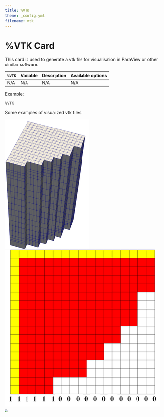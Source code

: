```yaml
---
title: %VTK
theme: _config.yml
filename: vtk
---
```


# %VTK Card

This card is used to generate a vtk file for visualisation in ParaView or other similar software.

| `%VTK` | Variable | Description | Available options |
| --- | --- | --- | --- |
| N/A | N/A | N/A | N/A |

Example:
```
%VTK
```
Some examples of visualized vtk files:

<img src="./images/neacrp.png" alt="alt text" title="Discretized mesh of case NEACRP" style="zoom: 50%;" />

<img src="./images/vertice.png" style="zoom:50%;" />

<img src="/home/cuiyong/Program_files/KOMODO/docs/images/MOX.png" style="zoom: 50%;" />
